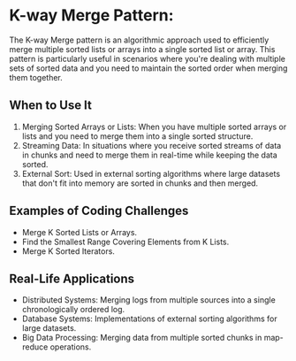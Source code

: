 # K-way Merge Pattern:
The K-way Merge pattern is an algorithmic approach used to efficiently merge multiple sorted lists or arrays into a single sorted list or array. This pattern is particularly useful in scenarios where you're dealing with multiple sets of sorted data and you need to maintain the sorted order when merging them together.

## When to Use It
1. Merging Sorted Arrays or Lists: When you have multiple sorted arrays or lists and you need to merge them into a single sorted structure.
2. Streaming Data: In situations where you receive sorted streams of data in chunks and need to merge them in real-time while keeping the data sorted.
3. External Sort: Used in external sorting algorithms where large datasets that don't fit into memory are sorted in chunks and then merged.

## Examples of Coding Challenges
* Merge K Sorted Lists or Arrays.
* Find the Smallest Range Covering Elements from K Lists.
* Merge K Sorted Iterators.

## Real-Life Applications
* Distributed Systems: Merging logs from multiple sources into a single chronologically ordered log.
* Database Systems: Implementations of external sorting algorithms for large datasets.
* Big Data Processing: Merging data from multiple sorted chunks in map-reduce operations.